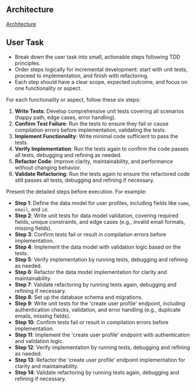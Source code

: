 ## Architecture

[Architecture](../docs/architecture.md)

## User Task  

- Break down the user task into small, actionable steps following TDD principles.  
- Order steps logically for incremental development: start with unit tests, proceed to implementation, and finish with refactoring.  
- Each step should have a clear scope, expected outcome, and focus on one functionality or aspect.  

For each functionality or aspect, follow these six steps:  
1. **Write Tests**: Develop comprehensive unit tests covering all scenarios (happy path, edge cases, error handling).  
2. **Confirm Test Failure**: Run the tests to ensure they fail or cause compilation errors before implementation, validating the tests.  
3. **Implement Functionality**: Write minimal code sufficient to pass the tests.  
4. **Verify Implementation**: Run the tests again to confirm the code passes all tests, debugging and refining as needed.  
5. **Refactor Code**: Improve clarity, maintainability, and performance without changing behavior.  
6. **Validate Refactoring**: Run the tests again to ensure the refactored code still passes all tests, debugging and refining if necessary.  

Present the detailed steps before execution. For example:

   - **Step 1**: Define the data model for user profiles, including fields like `name`, `email`, and `id`.
   - **Step 2**: Write unit tests for data model validation, covering required fields, unique constraints, and edge cases (e.g., invalid email formats, missing fields).
   - **Step 3**: Confirm tests fail or result in compilation errors before implementation.
   - **Step 4**: Implement the data model with validation logic based on the tests.  
   - **Step 5**: Verify implementation by running tests, debugging and refining as needed.
   - **Step 6**: Refactor the data model implementation for clarity and maintainability.  
   - **Step 7**: Validate refactoring by running tests again, debugging and refining if necessary.
   - **Step 8**: Set up the database schema and migrations.
   - **Step 9**: Write unit tests for the 'create user profile' endpoint, including authentication checks, validation, and error handling (e.g., duplicate emails, missing fields).
   - **Step 10**: Confirm tests fail or result in compilation errors before implementation.
   - **Step 11**: Implement the 'create user profile' endpoint with authentication and validation logic.
   - **Step 12**: Verify implementation by running tests, debugging and refining as needed.
   - **Step 13**: Refactor the 'create user profile' endpoint implementation for clarity and maintainability.
   - **Step 14**: Validate refactoring by running tests again, debugging and refining if necessary.
